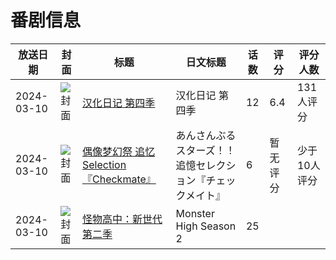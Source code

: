 # 番剧信息

|放送日期|封面|标题|日文标题|话数|评分|评分人数|
|---|---|---|---|---|---|---|
|2024-03-10|![封面](https://lain.bgm.tv/pic/cover/c/d4/8e/405136_fsHga.jpg)|[汉化日记 第四季](https://bangumi.tv/subject/405136)|汉化日记 第四季|12|6.4|131人评分|
|2024-03-10|![封面](https://lain.bgm.tv/pic/cover/c/43/6a/456251_qn9OM.jpg)|[偶像梦幻祭 追忆Selection『Checkmate』](https://bangumi.tv/subject/456251)|あんさんぶるスターズ！！追憶セレクション『チェックメイト』|6|暂无评分|少于10人评分|
|2024-03-10|![封面](https://lain.bgm.tv/pic/cover/c/4d/45/523517_lN9Rl.jpg)|[怪物高中：新世代 第二季](https://bangumi.tv/subject/523517)|Monster High Season 2|25|||
